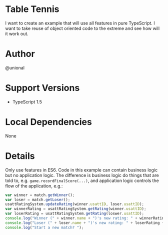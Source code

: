 # Table Tennis
I want to create an example that will use all features in pure TypeScript.
I want to take reuse of object oriented code to the extreme and see how will it work out.

# Author
@unional

# Support Versions
* TypeScript 1.5

# Local Dependencies
None

# Details
Only use features in ES6.
Code in this example can contain business logic but no application logic.
The difference is business logic do things that are told to, e.g. `game.recordFinalScore(...)`,
and application logic controls the flow of the application, e.g.:

```ts
var winner = match.getWinner();
var loser = match.getLoser();
usattRatingSystem.updateRating(winner.usattID, loser.usattID);
var winnerRating = usattRatingSystem.getRating(winner.usattID);
var loserRating = usattRatingSystem.getRating(loswer.usattID);
console.log("Winner (" + winner.name + ")'s new rating: " + winnerRating + "\n");
console.log("Loser (" + loser.name + ")'s new rating: " + loserRating + "\n");
console.log("Start a new match? ");
``` 
